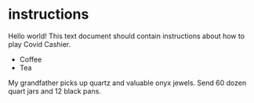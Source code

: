# instructions
Hello world! This text document should contain instructions about how to play Covid Cashier.
- Coffee
- Tea

My grandfather picks up quartz and valuable onyx jewels. Send 60 dozen quart jars and 12 black pans.